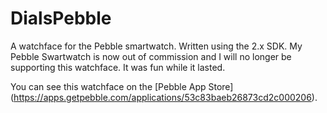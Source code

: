 # DialsPebble
A watchface for the Pebble smartwatch.  Written using the 2.x SDK. My Pebble Swartwatch is now out of commission and I will no longer be supporting this watchface. It was fun while it lasted.

You can see this watchface on the [Pebble App Store] (https://apps.getpebble.com/applications/53c83baeb26873cd2c000206).
